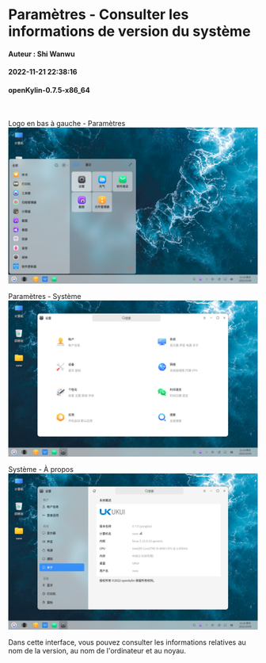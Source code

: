 # Paramètres - Consulter les informations de version du système
#### Auteur : Shi Wanwu
#### 2022-11-21 22:38:16
#### openKylin-0.7.5-x86_64

&emsp;

Logo en bas à gauche - Paramètres
![image](./assets/查看系统版本信息/ok-osinfo-1.png)

Paramètres - Système
![image](./assets/查看系统版本信息/ok-osinfo-2.png)

Système - À propos
![image](./assets/查看系统版本信息/ok-osinfo-3.png)

Dans cette interface, vous pouvez consulter les informations relatives au nom de la version, au nom de l'ordinateur et au noyau.

&emsp;